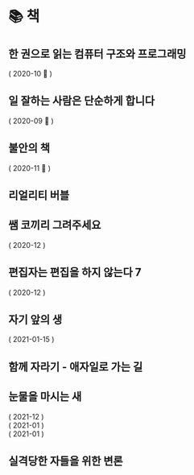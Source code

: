 # 📚 책

## 한 권으로 읽는 컴퓨터 구조와 프로그래밍

<ProgressBar inline name="한 권으로 읽는 컴퓨터 구조와 프로그래밍" :max="100" :value="18" /> ( 2020-10 🚧 )

## 일 잘하는 사람은 단순하게 합니다

<ProgressBar inline name="일 잘하는 사람은 단순하게 합니다." :max="100" :value="29" /> ( 2020-09 🚧 )

## 불안의 책

<ProgressBar inline name="불안의 책" :max="100" :value="5" /> ( 2020-11 🚧 )

## 리얼리티 버블 

<ProgressBar inline name="리얼리티 버블" :max="100" :value="8" />

## 쌤 코끼리 그려주세요

<ProgressBar inline name="쌤 코끼리 그려주세요" :max="111" :value="111" /> ( 2020-12 )

## 편집자는 편집을 하지 않는다 7

<ProgressBar inline name="편집자는 편집을 하지 않는다 7" :max="134" :value="134" /> ( 2020-12 )

## 자기 앞의 생

<ProgressBar inline name="자기 앞의 생" :max="311" :value="311" /> ( 2021-01-15 )

## 함께 자라기 - 애자일로 가는 길

<ProgressBar name="함께자라기" :max="220" :value="178" />

## 눈물을 마시는 새

<ProgressBar inline name="눈물을 마시는 새 1" :max="100" :value="100" /> ( 2021-12 )
<br>
<ProgressBar inline name="눈물을 마시는 새 2" :max="100" :value="100" /> ( 2021-01 )
<br>
<ProgressBar inline name="눈물을 마시는 새 3" :max="100" :value="100" /> ( 2021-01 )
<br>
<ProgressBar name="눈물을 마시는 새 4" :max="100" :value="88" />

## 실격당한 자들을 위한 변론

<ProgressBar name="실격당한 자들을 위한 변론" :max="317" :value="88" />